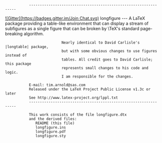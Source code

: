                ----------------------------------------------------------------
[![Gitter](https://badges.gitter.im/Join Chat.svg)](https://gitter.im/tiarno/longfigure?utm_source=badge&utm_medium=badge&utm_campaign=pr-badge&utm_content=badge)
               longfigure --- A LaTeX package providing a table-like environment
                              that can display a stream of subfigures as a single
                              figure that can be broken by \TeX's
                              standard page-breaking algorithm.
               
                              Nearly identical to David Carlisle's |longtable| package,
                              but with some obvious changes to use figures instead of
                              tables. All credit goes to David Carlisle; this package
                              represents small changes to his code and logic.
                              I am responsible for the changes.
               
               E-mail: tim.arnold@sas.com
               Released under the LaTeX Project Public License v1.3c or later
               See http://www.latex-project.org/lppl.txt
               ----------------------------------------------------------------
               
               This work consists of the file longfigure.dtx
               and the derived files:
                  README (this file)
                  longfigure.ins
                  longfigure.pdf
                  longfigure.sty
